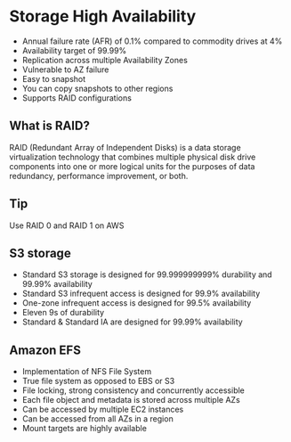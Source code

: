 # Storage High Availability

 - Annual failure rate (AFR) of 0.1% compared to commodity drives at 4%
 - Availability target of 99.99%
 - Replication across multiple Availability Zones
 - Vulnerable to AZ failure
 - Easy to snapshot
 - You can copy snapshots to other regions
 - Supports RAID configurations

## What is RAID?

RAID (Redundant Array of Independent Disks) is a data storage virtualization technology that combines multiple physical disk drive components into one or more logical units for the purposes of data redundancy, performance improvement, or both.

## Tip

Use RAID 0 and RAID 1 on AWS

## S3 storage

 - Standard S3 storage is designed for 99.999999999% durability and 99.99% availability
 - Standard S3 infrequent access is designed for 99.9% availability
 - One-zone infrequent access is designed for 99.5% availability
 - Eleven 9s of durability
 - Standard & Standard IA are designed for 99.99% availability

## Amazon EFS

 - Implementation of NFS File System
 - True file system as opposed to EBS or S3
 - File locking, strong consistency and concurrently accessible
 - Each file object and metadata is stored across multiple AZs
 - Can be accessed by multiple EC2 instances
 - Can be accessed from all AZs in a region
 - Mount targets are highly available
